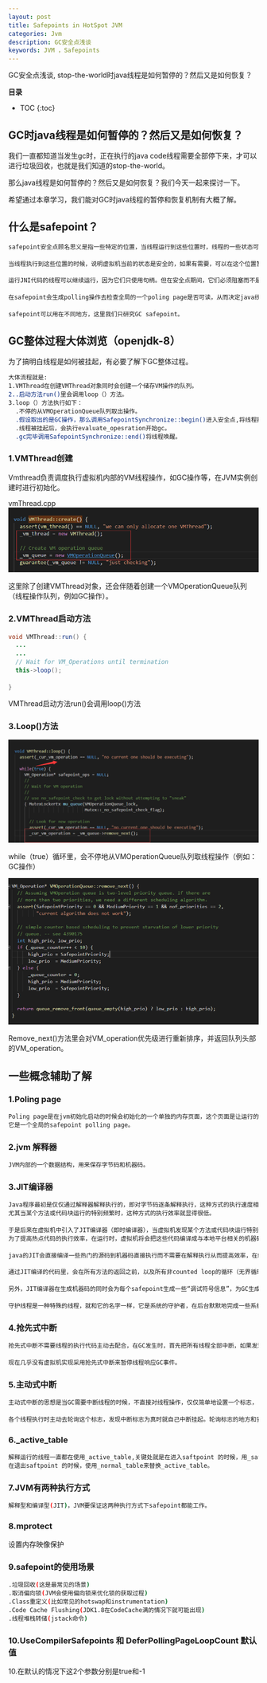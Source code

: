 ```yaml
---
layout: post
title: Safepoints in HotSpot JVM
categories: Jvm
description: GC安全点浅谈
keywords: JVM ，Safepoints 
---
```


GC安全点浅谈, stop-the-world时java线程是如何暂停的？然后又是如何恢复？

**目录**

* TOC
{:toc}

## GC时java线程是如何暂停的？然后又是如何恢复？

我们一直都知道当发生gc时，正在执行的java code线程需要全部停下来，才可以进行垃圾回收，也就是我们知道的stop-the-world。

那么java线程是如何暂停的？然后又是如何恢复？我们今天一起来探讨一下。

希望通过本章学习，我们能对GC时java线程的暂停和恢复机制有大概了解。

## 什么是safepoint？

```sh
safepoint安全点顾名思义是指一些特定的位置，当线程运行到这些位置时，线程的一些状态可以被确定(the thread's representation of it's Java machine state is well described)。

当线程执行到这些位置的时候，说明虚拟机当前的状态是安全的，如果有需要，可以在这个位置暂停，比如发生GC时，需要暂停所有java活动线程。

运行JNI代码的线程可以继续运行，因为它们只使用句柄。但在安全点期间，它们必须阻塞而不是加载句柄的内容。

在safepoint会生成polling操作去检查全局的一个poling page是否可读，从而决定java线程是否需要挂起。

safepoint可以用在不同地方，这里我们只研究GC safepoint。
```

## GC整体过程大体浏览（openjdk-8）

为了搞明白线程是如何被挂起，有必要了解下GC整体过程。

```sh
大体流程就是:
1.VMThread在创建VMThread对象同时会创建一个储存VM操作的队列。
2..启动方法run()里会调用loop（）方法。
3.loop（）方法执行如下：
  .不停的从VMOperationQueue队列取出操作。
  .假设取出的是GC操作，那么调用SafepointSynchronize::begin()进入安全点,将线程挂起。
  .线程被挂起后，会执行evaluate_opesration开始gc。
  .gc完毕调用SafepointSynchronize::end()将线程唤醒。
```
### 1.VMThread创建

Vmthread负责调度执行虚拟机内部的VM线程操作，如GC操作等，在JVM实例创建时进行初始化。

vmThread.cpp
![](/images/posts/jvm/safepoint/2.png)

这里除了创建VMThread对象，还会伴随着创建一个VMOperationQueue队列（线程操作队列，例如GC操作）。

### 2.VMThread启动方法

```java
void VMThread::run() {
  ...
  ...
  // Wait for VM_Operations until termination
  this->loop();

}
```
VMThread启动方法run()会调用loop()方法

### 3.Loop()方法

![](/images/posts/jvm/safepoint/3.png)

while（true）循环里，会不停地从VMOperationQueue队列取线程操作（例如：GC操作）

![](/images/posts/jvm/safepoint/4.png)

Remove_next()方法里会对VM_operation优先级进行重新排序，并返回队列头部的VM_operation。

## 一些概念辅助了解

### 1.Poling page

```sh
Poling page是在jvm初始化启动的时候会初始化的一个单独的内存页面，这个页面是让运行的编译过的代码的线程进入停止状态的关键，
它是一个全局的safepoint polling page。 
```

### 2.jvm 解释器

```sh
JVM内部的一个数据结构，用来保存字节码和机器码。
```

### 3.JIT编译器

```sh
Java程序最初是仅仅通过解释器解释执行的，即对字节码逐条解释执行，这种方式的执行速度相对会比较慢，
尤其当某个方法或代码块运行的特别频繁时，这种方式的执行效率就显得很低。

于是后来在虚拟机中引入了JIT编译器（即时编译器），当虚拟机发现某个方法或代码块运行特别频繁时，就会把这些代码认定为“Hot Spot Code”（热点代码），
为了提高热点代码的执行效率，在运行时，虚拟机将会把这些代码编译成与本地平台相关的机器码，并进行各层次的优化，完成这项任务的正是JIT编译器。

java的JIT会直接编译一些热门的源码到机器码直接执行而不需要在解释执行从而提高效率，在编译的代码中，当函数或者方法块返回的时候会去访问一个内存poling页面。

通过JIT编译的代码里，会在所有方法的返回之前，以及所有非counted loop的循环（无界循环）回跳之前放置一个safepoint，为了防止发生GC需要STW时，该线程一直不能暂停。

另外，JIT编译器在生成机器码的同时会为每个safepoint生成一些“调试符号信息”，为GC生成的符号信息是OopMap，指出栈上和寄存器里哪里有GC管理的指针。

守护线程是一种特殊的线程，就和它的名字一样，它是系统的守护者，在后台默默地完成一些系统性的服务，比如垃圾回收线程、JIT线程就可以理解为守护线程。
```

### 4.抢先式中断

```sh
抢先式中断不需要线程的执行代码主动去配合，在GC发生时，首先把所有线程全部中断，如果发现有线程中断的地方不在安全点上，就恢复线程，让它跑到安全点上。

现在几乎没有虚拟机实现采用抢先式中断来暂停线程响应GC事件。 
```

### 5.主动式中断

```sh
主动式中断的思想是当GC需要中断线程的时候，不直接对线程操作，仅仅简单地设置一个标志，

各个线程执行时主动去轮询这个标志，发现中断标志为真时就自己中断挂起。轮询标志的地方和安全点是重合的。
```

### 6._active_table

```sh
解释运行的线程一直都在使用_active_table,关键处就是在进入saftpoint 的时候，用_safept_table替换_active_table,
在退出saftpoint 的时候，使用_normal_table来替换_active_table。
```

### 7.JVM有两种执行方式

```sh
解释型和编译型(JIT)，JVM要保证这两种执行方式下safepoint都能工作。
```

### 8.mprotect

设置内存映像保护

### 9.safepoint的使用场景

```sh
.垃圾回收(这是最常见的场景)
.取消偏向锁(JVM会使用偏向锁来优化锁的获取过程)
.Class重定义(比如常见的hotswap和instrumentation)
.Code Cache Flushing(JDK1.8在CodeCache满的情况下就可能出现)
.线程堆栈转储(jstack命令)
```

### 10.UseCompilerSafepoints 和 DeferPollingPageLoopCount 默认值

10.在默认的情况下这2个参数分别是true和-1
